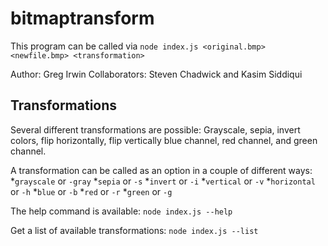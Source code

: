 # bitmaptransform

This program can be called via
```node index.js <original.bmp> <newfile.bmp> <transformation>```

Author: Greg Irwin
Collaborators: Steven Chadwick and Kasim Siddiqui

## Transformations
Several different transformations are possible:
Grayscale, sepia, invert colors, flip horizontally, flip vertically blue channel, red channel, and green channel.

A transformation can be called as an option in a couple of different ways:
*```grayscale``` or ```-gray```
*```sepia``` or ```-s```
*```invert``` or ```-i```
*```vertical``` or ```-v```
*```horizontal``` or ```-h```
*```blue``` or ```-b```
*```red``` or ```-r```
*```green``` or ```-g```


The help command is available:
```node index.js --help```

Get a list of available transformations:
```node index.js --list```
